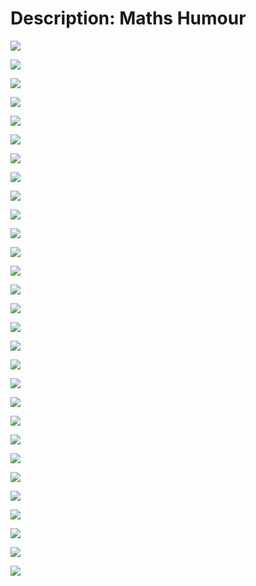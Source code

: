 # Description: Maths Humour

![](images/asymptotes.jpg)

![](images/circumference.jpg)

![](images/diabetes.jpg)

![](images/equal.jpg)

![](images/fraction-marries-decimal.jpg)

![](images/get-real-get-rational.jpg)

![](images/higher-powers.jpg)

![](images/i-ate-some-pie.png)

![](images/imaginary-friend.jpg)

![](images/last-eight-digits-of-pi.png)

![](images/never-ending-stories.jpg)

![](images/no-real-roots.jpg)

![](images/normal-vs-paranormal-distribution.png)

![](images/obtuse-angle.png)

![](images/odd-even-dating.jpg)

![](images/opinion-or-onion.jpg)

![](images/parallel-lines.jpg)

![](images/pirates-of-carribean.jpg)

![](images/polynomial-ring.jpg)

![](images/right-triangle.jpg)

![](images/roman-algebra.jpg)

![](images/seven-eight-nine.jpg)

![](images/sign-of-madness.jpg)

![](images/sin-flu.jpg)



![](images/sixty-four-watermelons.jpg)

![](images/sum-of-series.png)

![](images/volume-of-pizza.png)

![](images/wife-of-pi.jpg)

![](images/zero-to-eight.jpg)
